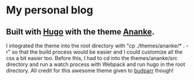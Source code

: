 # My personal blog

## Built with [Hugo](http://gohugo.io/) with the theme [Ananke](https://github.com/budparr/gohugo-theme-ananke).

I integrated the theme into the root directory with "cp ./themes/ananke/* . -r" so that the build process would be easier and I could customize all the css a bit easier too. Before this, I had to cd into the themes/ananke/src directory and run a watch process with Webpack and run hugo in the root directory. All credit for this awesome theme given to [budparr](https://github.com/budparr) though!
